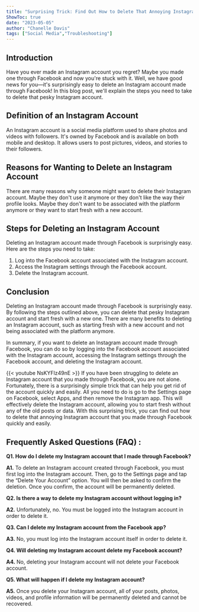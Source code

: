 ```yaml
---
title: "Surprising Trick: Find Out How to Delete That Annoying Instagram Account You Made Through Facebook!"
ShowToc: true 
date: "2023-05-05"
author: "Chanelle Davis" 
tags: ["Social Media","Troubleshooting"]
---
```

## Introduction

Have you ever made an Instagram account you regret? Maybe you made one through Facebook and now you're stuck with it. Well, we have good news for you—it's surprisingly easy to delete an Instagram account made through Facebook! In this blog post, we'll explain the steps you need to take to delete that pesky Instagram account. 

## Definition of an Instagram Account

An Instagram account is a social media platform used to share photos and videos with followers. It's owned by Facebook and is available on both mobile and desktop. It allows users to post pictures, videos, and stories to their followers. 

## Reasons for Wanting to Delete an Instagram Account

There are many reasons why someone might want to delete their Instagram account. Maybe they don't use it anymore or they don't like the way their profile looks. Maybe they don't want to be associated with the platform anymore or they want to start fresh with a new account. 

## Steps for Deleting an Instagram Account

Deleting an Instagram account made through Facebook is surprisingly easy. Here are the steps you need to take: 

1. Log into the Facebook account associated with the Instagram account. 
2. Access the Instagram settings through the Facebook account. 
3. Delete the Instagram account. 

## Conclusion 

Deleting an Instagram account made through Facebook is surprisingly easy. By following the steps outlined above, you can delete that pesky Instagram account and start fresh with a new one. There are many benefits to deleting an Instagram account, such as starting fresh with a new account and not being associated with the platform anymore. 

In summary, if you want to delete an Instagram account made through Facebook, you can do so by logging into the Facebook account associated with the Instagram account, accessing the Instagram settings through the Facebook account, and deleting the Instagram account.

{{< youtube NsKYFlz49nE >}} 
If you have been struggling to delete an Instagram account that you made through Facebook, you are not alone. Fortunately, there is a surprisingly simple trick that can help you get rid of the account quickly and easily. All you need to do is go to the Settings page on Facebook, select Apps, and then remove the Instagram app. This will effectively delete the Instagram account, allowing you to start fresh without any of the old posts or data. With this surprising trick, you can find out how to delete that annoying Instagram account that you made through Facebook quickly and easily.

## Frequently Asked Questions (FAQ) :
**Q1. How do I delete my Instagram account that I made through Facebook?**

**A1.** To delete an Instagram account created through Facebook, you must first log into the Instagram account. Then, go to the Settings page and tap the “Delete Your Account” option. You will then be asked to confirm the deletion. Once you confirm, the account will be permanently deleted.

**Q2. Is there a way to delete my Instagram account without logging in?**

**A2.** Unfortunately, no. You must be logged into the Instagram account in order to delete it. 

**Q3. Can I delete my Instagram account from the Facebook app?**

**A3.** No, you must log into the Instagram account itself in order to delete it.

**Q4. Will deleting my Instagram account delete my Facebook account?**

**A4.** No, deleting your Instagram account will not delete your Facebook account. 

**Q5. What will happen if I delete my Instagram account?**

**A5.** Once you delete your Instagram account, all of your posts, photos, videos, and profile information will be permanently deleted and cannot be recovered.


